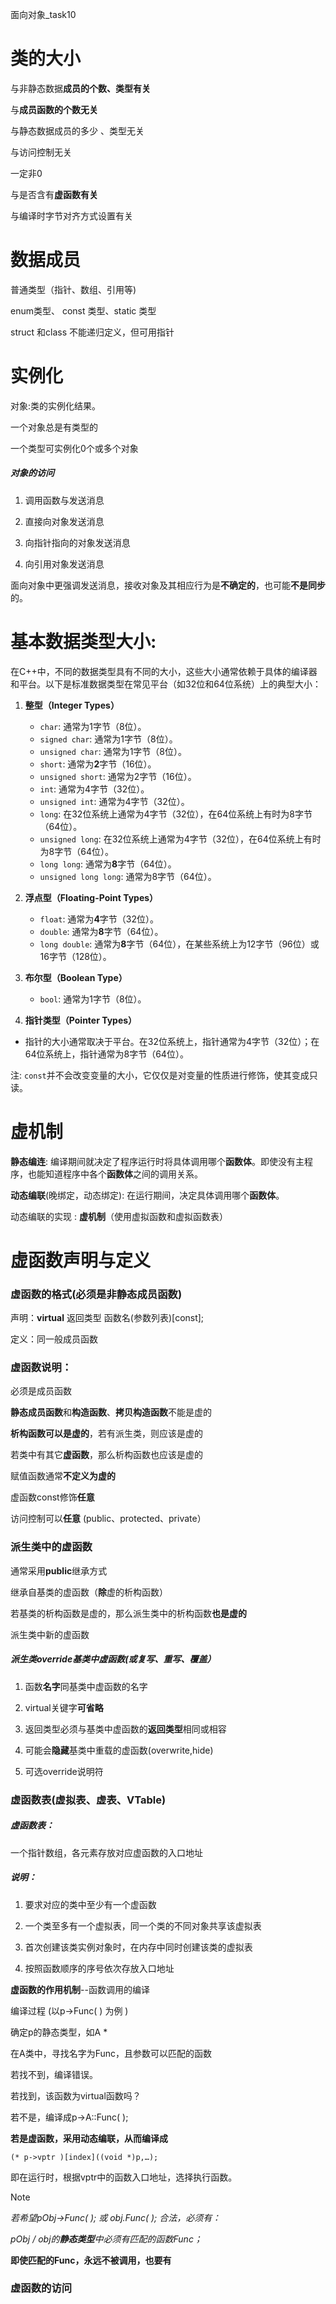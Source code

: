 面向对象_task10

# 类的大小

与非静态数据**成员的个数、类型有关**

与**成员函数的个数无关**

与静态数据成员的多少 、类型无关

与访问控制无关

一定非0

与是否含有**虚函数有关**

与编译时字节对齐方式设置有关

# 数据成员

普通类型（指针、数组、引用等)

 enum类型、 const 类型、static 类型

 struct 和class 不能递归定义，但可用指针



# 实例化

对象:类的实例化结果。

一个对象总是有类型的

一个类型可实例化0个或多个对象

##### 对象的访问

1. 调用函数与发送消息

2. 直接向对象发送消息

3. 向指针指向的对象发送消息

4. 向引用对象发送消息

面向对象中更强调发送消息，接收对象及其相应行为是**不确定的**，也可能**不是同步**的。

# 基本数据类型大小:

在C++中，不同的数据类型具有不同的大小，这些大小通常依赖于具体的编译器和平台。以下是标准数据类型在常见平台（如32位和64位系统）上的典型大小：

1. **整型（Integer Types）**

    - `char`: 通常为1字节（8位）。
    - `signed char`: 通常为1字节（8位）。
    - `unsigned char`: 通常为1字节（8位）。
    - `short`: 通常为**2**字节（16位）。
    - `unsigned short`: 通常为2字节（16位）。
    - `int`: 通常为4字节（32位）。
    - `unsigned int`: 通常为4字节（32位）。
    - `long`: 在32位系统上通常为4字节（32位），在64位系统上有时为8字节（64位）。
    - `unsigned long`: 在32位系统上通常为4字节（32位），在64位系统上有时为8字节（64位）。
    - `long long`: 通常为**8**字节（64位）。
    - `unsigned long long`: 通常为8字节（64位）。

2. **浮点型（Floating-Point Types）**

    - `float`: 通常为**4**字节（32位）。
    - `double`: 通常为**8**字节（64位）。
    - `long double`: 通常为**8**字节（64位），在某些系统上为12字节（96位）或16字节（128位）。

3. **布尔型（Boolean Type）**

    - `bool`: 通常为1字节（8位）。

4. **指针类型（Pointer Types）**
- 指针的大小通常取决于平台。在32位系统上，指针通常为4字节（32位）；在64位系统上，指针通常为8字节（64位）。

注: `const`并不会改变变量的大小，它仅仅是对变量的性质进行修饰，使其变成只读。



# 虚机制

**静态编连**: 编译期间就决定了程序运行时将具体调用哪个**函数体**。即使没有主程序，也能知道程序中各个**函数体**之间的调用关系。

**动态编联**(晚绑定，动态绑定): 在运行期间，决定具体调用哪个**函数体**。

动态编联的实现 : **虚机制**（使用虚拟函数和虚拟函数表）

# 虚函数声明与定义



### 虚函数的格式(必须是非静态成员函数)

声明：**virtual** 返回类型 函数名(参数列表)[const];

定义：同一般成员函数

### 虚函数说明：

必须是成员函数

**静态成员函数**和**构造函数**、**拷贝构造函数**不能是虚的

**析构函数可以是虚的**，若有派生类，则应该是虚的

若类中有其它**虚函数**，那么析构函数也应该是虚的

赋值函数通常**不定义为虚的**

虚函数const修饰**任意**

访问控制可以**任意** (public、protected、private）

### **派生类中的虚函数**

通常采用**public**继承方式

继承自基类的虚函数（**除**虚的析构函数）

若基类的析构函数是虚的，那么派生类中的析构函数**也是虚的**

派生类中新的虚函数

##### 派生类override基类中虚函数(或复写、重写、覆盖）

1. 函数**名字**同基类中虚函数的名字

2. virtual关键字**可省略**

3. 返回类型必须与基类中虚函数的**返回类型**相同或相容

4. 可能会**隐藏**基类中重载的虚函数(overwrite,hide)

5. 可选override说明符

### **虚函数表(虚拟表、虚表、VTable)**

##### 虚函数表：

一个指针数组，各元素存放对应虚函数的入口地址

##### 说明：

1. 要求对应的类中至少有一个虚函数

2. 一个类至多有一个虚拟表，同一个类的不同对象共享该虚拟表

3. 首次创建该类实例对象时，在内存中同时创建该类的虚拟表

4. 按照函数顺序的序号依次存放入口地址

**虚函数的作用机制**--函数调用的编译

编译过程 (以p->Func( ) 为例 )

确定p的静态类型，如A *

在A类中，寻找名字为Func，且参数可以匹配的函数

若找不到，编译错误。

若找到，该函数为virtual函数吗？

若不是，编译成p->A::Func( );

**若是虚函数，采用动态编联，从而编译成** 

```
(* p->vptr )[index]((void *)p,…);
```

即在运行时，根据vptr中的函数入口地址，选择执行函数。

> [!NOTE]
>
> *若希望pObj->Func( ); 或 obj.Func( ); 合法，必须有：*
>
> *pObj / obj的**静态类型**中必须有匹配的函数Func；*
>
> **即使匹配的Func，永远不被调用，也要有**

### 虚函数的访问